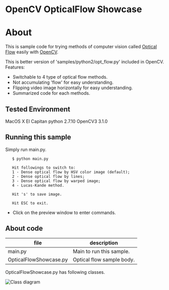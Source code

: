 OpenCV OpticalFlow Showcase
===========================

# About
This is sample code for trying methods of computer vision called [Optical Flow](https://en.wikipedia.org/wiki/Optical_flow) easily with [OpenCV](http://opencv.org).

This is better version of 'samples/python2/opt_flow.py' included in OpenCV.
Features:
- Switchable to 4 type of optical flow methods.
- Not accumulating 'flow' for easy understanding. 
- Flipping video image horizontally for easy understanding.
- Summarized code for each methods.

## Tested Environment
MacOS X El Capitan
python 2.7.10
OpenCV3 3.1.0

## Running this sample
Simply run main.py.

       $ python main.py

       Hit followings to switch to:
       1 - Dense optical flow by HSV color image (default);
       2 - Dense optical flow by lines;
       3 - Dense optical flow by warped image;
       4 - Lucas-Kande method.

       Hit 's' to save image.

       Hit ESC to exit.

* Click on the preview window to enter commands.

## About code
| file | description |
|------|-------------|
|main.py|Main to run this sample.|
|OpticalFlowShowcase.py|Optical flow sample body.|


OpticalFlowShowcase.py has following classes.

![Class diagram](https://github.com/daisukelab/cv_opt_flow/blob/master/classOFS.png "Class diagram")
